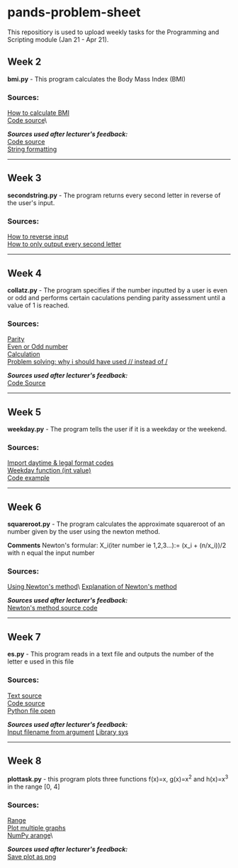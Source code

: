 # pands-problem-sheet

This repositiory is used to upload weekly tasks for the Programming and Scripting module (Jan 21 - Apr 21).

## Week 2 

**bmi.py** - This program calculates the Body Mass Index (BMI)

### Sources:
[How to calculate BMI](https://www.includehelp.com/python/bmi-body-mass-index-calculator.aspx)\
[Code source](https://stackoverflow.com/questions/20405610/bmi-calculator-in-python/50386292)\

***Sources used after lecturer's feedback:***\
[Code source](https://dev.to/mindninjax/how-to-build-a-bmi-calculator-in-python-4g2g)\
[String formatting](https://www.datacamp.com/community/tutorials/f-string-formatting-in-python?utm_source=adwords_ppc&utm_campaignid=898687156&utm_adgroupid=48947256715&utm_device=c&utm_keyword=&utm_matchtype=b&utm_network=g&utm_adpostion=&utm_creative=332602034352&utm_targetid=aud-299261629574:dsa-429603003980&utm_loc_interest_ms=&utm_loc_physical_ms=1007850&gclid=Cj0KCQjw6-SDBhCMARIsAGbI7UiG42ET-suFypHhRT0YUFpbmL421u-V1bxqDz9oBeZ1rhRQsIaI2rEaAsbAEALw_wcB)

---

## Week 3

**secondstring.py** - The program returns every second letter in reverse of the user's input. 

### Sources: 
[How to reverse input](https://stackoverflow.com/questions/29092778/how-to-reverse-user-input-in-python)\
[How to only output every second letter](https://stackoverflow.com/questions/48873854/python-printing-ever-other-letter-of-a-word)

---

## Week 4

**collatz.py** - The program specifies if the number inputted by a user is even or odd and performs certain caculations pending parity assessment until a value of 1 is reached.

### Sources: 
[Parity](https://en.wikipedia.org/wiki/Parity_(mathematics))\
[Even or Odd number](https://www.programiz.com/python-programming/examples/odd-even)\
[Calculation](https://stackoverflow.com/questions/33508034/making-a-collatz-program-automate-the-boring-stuff)\
[Problem solving: why i should have used // instead of /](https://www.educative.io/edpresso/what-are-division-operators-in-python)

***Sources used after lecturer's feedback:***\
[Code Source](https://m-nayoumi.medium.com/generating-a-collatz-sequence-using-a-python-program-56c8fbc318c9)

---

## Week 5 

**weekday.py** - The program tells the user if it is a weekday or the weekend. 

### Sources:
[Import daytime & legal format codes](https://www.w3schools.com/python/python_datetime.asp)\
[Weekday function (int value)](https://pythontic.com/datetime/date/weekday)\
[Code example](https://stackoverflow.com/questions/29384696/how-to-find-current-day-is-weekday-or-weekends-in-python)

---

## Week 6 

**squareroot.py** - The program calculates the approximate squareroot of an number given by the user using the newton method.

**Comments** Newton's formular: X_i(iter number ie 1,2,3...):= (x_i + (n/x_i))/2 with n equal the input number

### Sources: 
[Using Newton's method](https://www.geeksforgeeks.org/find-root-of-a-number-using-newtons-method/#:~:text=Let%20N%20be%20any%20number,correct%20square%20root%20of%20N.)\
[Explanation of Newton's method](https://hackernoon.com/calculating-the-square-root-of-a-number-using-the-newton-raphson-method-a-how-to-guide-yr4e32zo)

***Sources used after lecturer's feedback:***\
[Newton's method source code](https://runestone.academy/runestone/books/published/thinkcspy/MoreAboutIteration/NewtonsMethod.html)

---

## Week 7 

**es.py** - This program reads in a text file and outputs the number of the letter e used in this file

### Sources:
[Text source](https://time.com/4534903/moby-dick-chapter-one/)\
[Code source](https://www.geeksforgeeks.org/count-the-number-of-times-a-letter-appears-in-a-text-file-in-python/)\
[Python file open](https://www.w3schools.com/python/python_file_handling.asp)

***Sources used after lecturer's feedback:***\
[Input filename from argument](https://askubuntu.com/questions/1059579/input-the-filename-in-the-commandline-as-an-argument-in-python)
[Library sys](https://docs.python.org/3/library/sys.html)

---

## Week 8

**plottask.py** - this program plots three functions f(x)=x, g(x)=x<sup>2</sup> and h(x)=x<sup>3</sup> in the range [0, 4]

### Sources: 
[Range](https://matplotlib.org/stable/tutorials/introductory/pyplot.html)\
[Plot multiple graphs](https://stackoverflow.com/questions/22276066/how-to-plot-multiple-functions-on-the-same-figure-in-matplotlib)\
[NumPy arange](https://realpython.com/how-to-use-numpy-arange/)\

***Sources used after lecturer's feedback:***\
[Save plot as png](https://stackabuse.com/save-plot-as-image-with-matplotlib/)